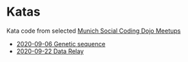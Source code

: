 # Katas

Kata code from selected [Munich Social Coding Dojo Meetups](https://www.meetup.com/Munchen-Social-Coding-Dojo)

- [2020-09-06 Genetic sequence](20200906)
- [2020-09-22 Data Relay](20200922)
